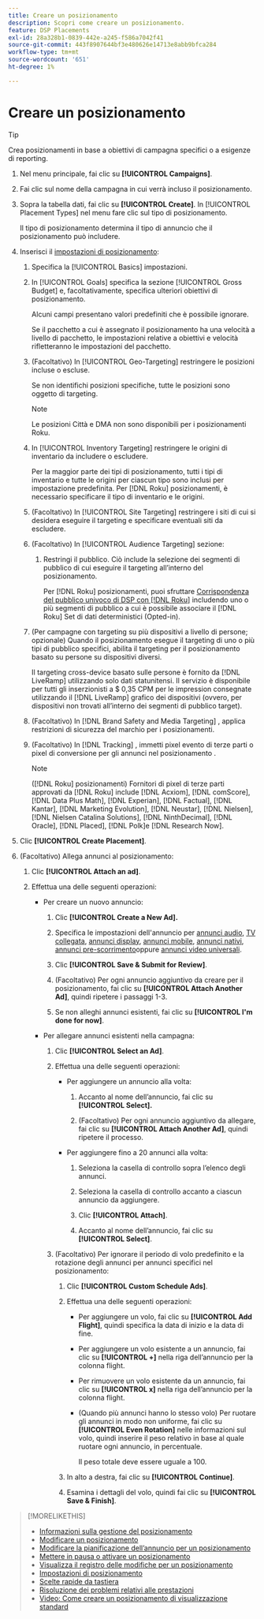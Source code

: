 ```yaml
---
title: Creare un posizionamento
description: Scopri come creare un posizionamento.
feature: DSP Placements
exl-id: 28a328b1-0839-442e-a245-f586a7042f41
source-git-commit: 443f8907644bf3e480626e14713e8abb9bfca284
workflow-type: tm+mt
source-wordcount: '651'
ht-degree: 1%

---
```


# Creare un posizionamento

>[!TIP]
>
>Crea posizionamenti in base a obiettivi di campagna specifici o a esigenze di reporting.

1. Nel menu principale, fai clic su **[!UICONTROL Campaigns]**.

1. Fai clic sul nome della campagna in cui verrà incluso il posizionamento.

1. Sopra la tabella dati, fai clic su **[!UICONTROL Create]**. In [!UICONTROL Placement Types] nel menu fare clic sul tipo di posizionamento.

   Il tipo di posizionamento determina il tipo di annuncio che il posizionamento può includere.

1. Inserisci il [impostazioni di posizionamento](placement-settings.md):

   1. Specifica la [!UICONTROL Basics] impostazioni.

   1. In [!UICONTROL Goals] specifica la sezione [!UICONTROL Gross Budget] e, facoltativamente, specifica ulteriori obiettivi di posizionamento.

      Alcuni campi presentano valori predefiniti che è possibile ignorare.

      Se il pacchetto a cui è assegnato il posizionamento ha una velocità a livello di pacchetto, le impostazioni relative a obiettivi e velocità rifletteranno le impostazioni del pacchetto.

   1. (Facoltativo) In [!UICONTROL Geo-Targeting] restringere le posizioni incluse o escluse.

      Se non identifichi posizioni specifiche, tutte le posizioni sono oggetto di targeting.

      >[!NOTE]
      >
      >Le posizioni Città e DMA non sono disponibili per i posizionamenti Roku.

   1. In [!UICONTROL Inventory Targeting] restringere le origini di inventario da includere o escludere.

      Per la maggior parte dei tipi di posizionamento, tutti i tipi di inventario e tutte le origini per ciascun tipo sono inclusi per impostazione predefinita. Per [!DNL Roku] posizionamenti, è necessario specificare il tipo di inventario e le origini.

   1. (Facoltativo) In [!UICONTROL Site Targeting] restringere i siti di cui si desidera eseguire il targeting e specificare eventuali siti da escludere.

   1. (Facoltativo) In [!UICONTROL Audience Targeting] sezione:

      1. Restringi il pubblico. Ciò include la selezione dei segmenti di pubblico di cui eseguire il targeting all’interno del posizionamento.

         Per [!DNL Roku] posizionamenti, puoi sfruttare [Corrispondenza del pubblico univoco di DSP con [!DNL Roku]](/help/dsp/inventory/roku-inventory.md) includendo uno o più segmenti di pubblico a cui è possibile associare il [!DNL Roku] Set di dati deterministici (Opted-in).
   1. (Per campagne con targeting su più dispositivi a livello di persone; opzionale) Quando il posizionamento esegue il targeting di uno o più tipi di pubblico specifici, abilita il targeting per il posizionamento basato su persone su dispositivi diversi.

      Il targeting cross-device basato sulle persone è fornito da [!DNL LiveRamp] utilizzando solo dati statunitensi. Il servizio è disponibile per tutti gli inserzionisti a $ 0,35 CPM per le impression consegnate utilizzando il [!DNL LiveRamp] grafico dei dispositivi (ovvero, per dispositivi non trovati all’interno dei segmenti di pubblico target).

   1. (Facoltativo) In [!DNL Brand Safety and Media Targeting] , applica restrizioni di sicurezza del marchio per i posizionamenti.

   1. (Facoltativo) In [!DNL Tracking] , immetti pixel evento di terze parti o pixel di conversione per gli annunci nel posizionamento .

      >[!NOTE]
      >
      >([!DNL Roku] posizionamenti) Fornitori di pixel di terze parti approvati da [!DNL Roku] include [!DNL Acxiom], [!DNL comScore], [!DNL Data Plus Math], [!DNL Experian], [!DNL Factual], [!DNL Kantar], [!DNL Marketing Evolution], [!DNL Neustar], [!DNL Nielsen], [!DNL Nielsen Catalina Solutions], [!DNL NinthDecimal], [!DNL Oracle], [!DNL Placed], [!DNL Polk]e [!DNL Research Now].


1. Clic **[!UICONTROL Create Placement]**.

1. (Facoltativo) Allega annunci al posizionamento:

   1. Clic **[!UICONTROL Attach an ad]**.

   1. Effettua una delle seguenti operazioni:

      * Per creare un nuovo annuncio:

         1. Clic **[!UICONTROL Create a New Ad].**

         1. Specifica le impostazioni dell&#39;annuncio per [annunci audio](/help/dsp/campaign-management/ads/ad-settings-audio.md), [TV collegata](/help/dsp/campaign-management/ads/ad-settings-connected-tv.md), [annunci display](/help/dsp/campaign-management/ads/ad-settings-display.md), [annunci mobile](/help/dsp/campaign-management/ads/ad-settings-mobile.md), [annunci nativi](/help/dsp/campaign-management/ads/ad-settings-native.md), [annunci pre-scorrimento](/help/dsp/campaign-management/ads/ad-settings-pre-roll.md)oppure [annunci video universali](/help/dsp/campaign-management/ads/ad-settings-universal-video.md).

         1. Clic **[!UICONTROL Save & Submit for Review]**.

         1. (Facoltativo) Per ogni annuncio aggiuntivo da creare per il posizionamento, fai clic su **[!UICONTROL Attach Another Ad]**, quindi ripetere i passaggi 1-3.

         1. Se non alleghi annunci esistenti, fai clic su **[!UICONTROL I'm done for now]**.
      * Per allegare annunci esistenti nella campagna:

         1. Clic **[!UICONTROL Select an Ad]**.

         1. Effettua una delle seguenti operazioni:

            * Per aggiungere un annuncio alla volta:

               1. Accanto al nome dell’annuncio, fai clic su **[!UICONTROL Select].**

               1. (Facoltativo) Per ogni annuncio aggiuntivo da allegare, fai clic su **[!UICONTROL Attach Another Ad]**, quindi ripetere il processo.
            * Per aggiungere fino a 20 annunci alla volta:

               1. Seleziona la casella di controllo sopra l’elenco degli annunci.

               1. Seleziona la casella di controllo accanto a ciascun annuncio da aggiungere.

               1. Clic **[!UICONTROL Attach]**.

               1. Accanto al nome dell’annuncio, fai clic su **[!UICONTROL Select]**.
         1. (Facoltativo) Per ignorare il periodo di volo predefinito e la rotazione degli annunci per annunci specifici nel posizionamento:

            1. Clic **[!UICONTROL Custom Schedule Ads]**.

            1. Effettua una delle seguenti operazioni:

               * Per aggiungere un volo, fai clic su **[!UICONTROL Add Flight]**, quindi specifica la data di inizio e la data di fine.

               * Per aggiungere un volo esistente a un annuncio, fai clic su **[!UICONTROL +]** nella riga dell’annuncio per la colonna flight.

               * Per rimuovere un volo esistente da un annuncio, fai clic su **[!UICONTROL x]** nella riga dell’annuncio per la colonna flight.

               * (Quando più annunci hanno lo stesso volo) Per ruotare gli annunci in modo non uniforme, fai clic su **[!UICONTROL Even Rotation]** nelle informazioni sul volo, quindi inserire il peso relativo in base al quale ruotare ogni annuncio, in percentuale.

                  Il peso totale deve essere uguale a 100.
            1. In alto a destra, fai clic su **[!UICONTROL Continue]**.

            1. Esamina i dettagli del volo, quindi fai clic su **[!UICONTROL Save & Finish]**.





>[!MORELIKETHIS]
>
>* [Informazioni sulla gestione del posizionamento](placement-about.md)
>* [Modificare un posizionamento](placement-edit.md)
>* [Modificare la pianificazione dell’annuncio per un posizionamento](placement-edit-ad-schedule.md)
>* [Mettere in pausa o attivare un posizionamento](placement-pause-activate.md)
>* [Visualizza il registro delle modifiche per un posizionamento](placement-change-log.md)
>* [Impostazioni di posizionamento](placement-settings.md)
>* [Scelte rapide da tastiera](/help/dsp/campaign-management/reports/keyboard-shortcuts.md)
>* [Risoluzione dei problemi relativi alle prestazioni](/help/dsp/optimization/troubleshooting-performance.md)
>* [Video: Come creare un posizionamento di visualizzazione standard](https://video.tv.adobe.com/v/340454)

